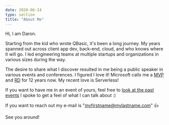 ```yaml
---
date: 2020-06-24
type: section
title: "About Me"
---
```


Hi, I am Daron.

Starting from the kid who wrote QBasic, it's been a long journey. My years spanned out across client app dev, back-end, cloud, and who knows where it will go. I led engineering teams at multiple startups and organizations in various sizes during the way.

The desire to share what I discover resulted in me being a public speaker in various events and conferences. I figured I love it! Microsoft calls me a [MVP](https://mvp.microsoft.com/en-us/PublicProfile/4015692) and [RD](http://rd.microsoft.com/daron.yondem) for 12 years now. My recent love is Serverless! 

If you want to have me in an event of yours, feel free to [look at the past events](/speaking) I spoke to get a feel of what I can talk about :)

If you want to reach out my e-mail is "myfirstname@mylastname.com" 👍  

See you around!
